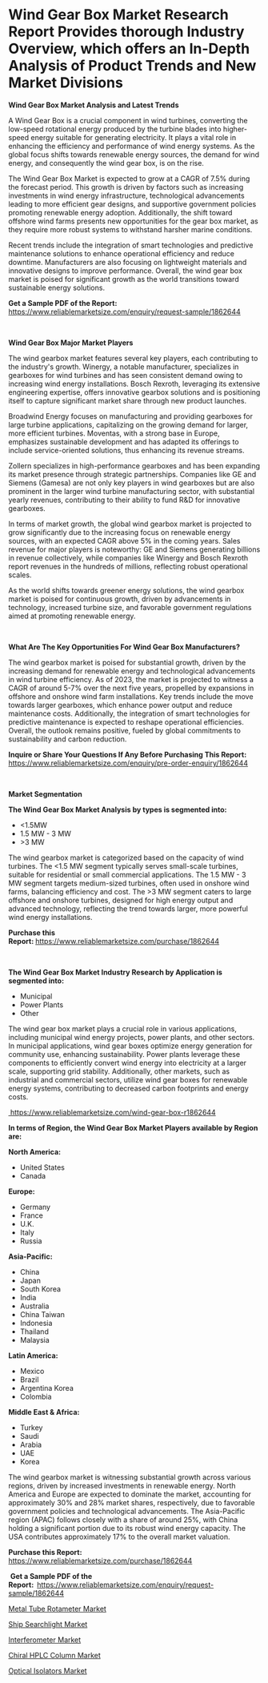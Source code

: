 <p><h1>Wind Gear Box Market Research Report Provides thorough Industry Overview, which offers an In-Depth Analysis of Product Trends and New Market Divisions</h1></p><p><strong>Wind Gear Box Market Analysis and Latest Trends</strong></p>
<p><p>A Wind Gear Box is a crucial component in wind turbines, converting the low-speed rotational energy produced by the turbine blades into higher-speed energy suitable for generating electricity. It plays a vital role in enhancing the efficiency and performance of wind energy systems. As the global focus shifts towards renewable energy sources, the demand for wind energy, and consequently the wind gear box, is on the rise.</p><p>The Wind Gear Box Market is expected to grow at a CAGR of 7.5% during the forecast period. This growth is driven by factors such as increasing investments in wind energy infrastructure, technological advancements leading to more efficient gear designs, and supportive government policies promoting renewable energy adoption. Additionally, the shift toward offshore wind farms presents new opportunities for the gear box market, as they require more robust systems to withstand harsher marine conditions.</p><p>Recent trends include the integration of smart technologies and predictive maintenance solutions to enhance operational efficiency and reduce downtime. Manufacturers are also focusing on lightweight materials and innovative designs to improve performance. Overall, the wind gear box market is poised for significant growth as the world transitions toward sustainable energy solutions.</p></p>
<p><strong>Get a Sample PDF of the Report:&nbsp;</strong> <a href="https://www.reliablemarketsize.com/enquiry/request-sample/1862644?utm_campaign=1999&utm_medium=2&utm_source=Github&utm_content=ia&utm_term=11042025&utm_id=wind-gear-box">https://www.reliablemarketsize.com/enquiry/request-sample/1862644</a></p>
<p>&nbsp;</p>
<p><strong>Wind Gear Box Major Market Players</strong></p>
<p><p>The wind gearbox market features several key players, each contributing to the industry's growth. Winergy, a notable manufacturer, specializes in gearboxes for wind turbines and has seen consistent demand owing to increasing wind energy installations. Bosch Rexroth, leveraging its extensive engineering expertise, offers innovative gearbox solutions and is positioning itself to capture significant market share through new product launches.</p><p>Broadwind Energy focuses on manufacturing and providing gearboxes for large turbine applications, capitalizing on the growing demand for larger, more efficient turbines. Moventas, with a strong base in Europe, emphasizes sustainable development and has adapted its offerings to include service-oriented solutions, thus enhancing its revenue streams.</p><p>Zollern specializes in high-performance gearboxes and has been expanding its market presence through strategic partnerships. Companies like GE and Siemens (Gamesa) are not only key players in wind gearboxes but are also prominent in the larger wind turbine manufacturing sector, with substantial yearly revenues, contributing to their ability to fund R&D for innovative gearboxes.</p><p>In terms of market growth, the global wind gearbox market is projected to grow significantly due to the increasing focus on renewable energy sources, with an expected CAGR above 5% in the coming years. Sales revenue for major players is noteworthy: GE and Siemens generating billions in revenue collectively, while companies like Winergy and Bosch Rexroth report revenues in the hundreds of millions, reflecting robust operational scales.</p><p>As the world shifts towards greener energy solutions, the wind gearbox market is poised for continuous growth, driven by advancements in technology, increased turbine size, and favorable government regulations aimed at promoting renewable energy.</p></p>
<p>&nbsp;</p>
<p><strong>What Are The Key Opportunities For Wind Gear Box Manufacturers?</strong></p>
<p><p>The wind gearbox market is poised for substantial growth, driven by the increasing demand for renewable energy and technological advancements in wind turbine efficiency. As of 2023, the market is projected to witness a CAGR of around 5-7% over the next five years, propelled by expansions in offshore and onshore wind farm installations. Key trends include the move towards larger gearboxes, which enhance power output and reduce maintenance costs. Additionally, the integration of smart technologies for predictive maintenance is expected to reshape operational efficiencies. Overall, the outlook remains positive, fueled by global commitments to sustainability and carbon reduction.</p></p>
<p><strong>Inquire or Share Your Questions If Any Before Purchasing This Report:</strong> <a href="https://www.reliablemarketsize.com/enquiry/pre-order-enquiry/1862644?utm_campaign=1999&utm_medium=2&utm_source=Github&utm_content=ia&utm_term=11042025&utm_id=wind-gear-box">https://www.reliablemarketsize.com/enquiry/pre-order-enquiry/1862644</a></p>
<p>&nbsp;</p>
<p><strong>Market Segmentation</strong></p>
<p><strong>The Wind Gear Box Market Analysis by types is segmented into:</strong></p>
<p><ul><li><1.5MW</li><li>1.5 MW - 3 MW</li><li>>3 MW</li></ul></p>
<p><p>The wind gearbox market is categorized based on the capacity of wind turbines. The <1.5 MW segment typically serves small-scale turbines, suitable for residential or small commercial applications. The 1.5 MW - 3 MW segment targets medium-sized turbines, often used in onshore wind farms, balancing efficiency and cost. The >3 MW segment caters to large offshore and onshore turbines, designed for high energy output and advanced technology, reflecting the trend towards larger, more powerful wind energy installations.</p></p>
<p><strong>Purchase this Report:&nbsp;</strong><a href="https://www.reliablemarketsize.com/purchase/1862644?utm_campaign=1999&utm_medium=2&utm_source=Github&utm_content=ia&utm_term=11042025&utm_id=wind-gear-box">https://www.reliablemarketsize.com/purchase/1862644</a></p>
<p>&nbsp;</p>
<p><strong>The Wind Gear Box Market Industry Research by Application is segmented into:</strong></p>
<p><ul><li>Municipal</li><li>Power Plants</li><li>Other</li></ul></p>
<p><p>The wind gear box market plays a crucial role in various applications, including municipal wind energy projects, power plants, and other sectors. In municipal applications, wind gear boxes optimize energy generation for community use, enhancing sustainability. Power plants leverage these components to efficiently convert wind energy into electricity at a larger scale, supporting grid stability. Additionally, other markets, such as industrial and commercial sectors, utilize wind gear boxes for renewable energy systems, contributing to decreased carbon footprints and energy costs.</p></p>
<p><a href="https://www.reliablemarketsize.com/wind-gear-box-r1862644?utm_campaign=1999&utm_medium=2&utm_source=Github&utm_content=ia&utm_term=11042025&utm_id=wind-gear-box">&nbsp;https://www.reliablemarketsize.com/wind-gear-box-r1862644</a></p>
<p><strong>In terms of Region, the Wind Gear Box Market Players available by Region are:</strong></p>
<p>
    <p> <strong> North America: </strong>
        <ul>
            <li>United States</li>
            <li>Canada</li>
        </ul>
        </p> 
    <p> <strong> Europe: </strong>
        <ul>
            <li>Germany</li>
            <li>France</li>
            <li>U.K.</li>
            <li>Italy</li>
            <li>Russia</li>
        </ul>
        </p> 
    <p> <strong> Asia-Pacific: </strong>
        <ul>
            <li>China</li>
            <li>Japan</li>
            <li>South Korea</li>
            <li>India</li>
            <li>Australia</li>
            <li>China Taiwan</li>
            <li>Indonesia</li>
            <li>Thailand</li>
            <li>Malaysia</li>
        </ul>
        </p> 
    <p> <strong> Latin America: </strong>
        <ul>
            <li>Mexico</li>
            <li>Brazil</li>
            <li>Argentina Korea</li>
            <li>Colombia</li>
        </ul>
        </p> 
    <p> <strong> Middle East & Africa: </strong>
        <ul>
            <li>Turkey</li>
            <li>Saudi</li>
            <li>Arabia</li>
            <li>UAE</li>
            <li>Korea</li>
        </ul>
    </p>
    </p>
<p><p>The wind gearbox market is witnessing substantial growth across various regions, driven by increased investments in renewable energy. North America and Europe are expected to dominate the market, accounting for approximately 30% and 28% market shares, respectively, due to favorable government policies and technological advancements. The Asia-Pacific region (APAC) follows closely with a share of around 25%, with China holding a significant portion due to its robust wind energy capacity. The USA contributes approximately 17% to the overall market valuation.</p></p>
<p><strong>Purchase this Report: </strong><a href="https://www.reliablemarketsize.com/purchase/1862644?utm_campaign=1999&utm_medium=2&utm_source=Github&utm_content=ia&utm_term=11042025&utm_id=wind-gear-box">https://www.reliablemarketsize.com/purchase/1862644</a></p>
<p>&nbsp;<strong>Get a Sample PDF of the Report:&nbsp;&nbsp;</strong><a href="https://www.reliablemarketsize.com/enquiry/request-sample/1862644?utm_campaign=1999&utm_medium=2&utm_source=Github&utm_content=ia&utm_term=11042025&utm_id=wind-gear-box">https://www.reliablemarketsize.com/enquiry/request-sample/1862644</a></p>
<p><strong></strong></p>
<p><p><a href="https://github.com/syskamazucqa/Market-Research-Report-List-1/blob/main/metal-tube-rotameter-market.md?utm_campaign=1999&utm_medium=2&utm_source=Github&utm_content=ia&utm_term=11042025&utm_id=wind-gear-box">Metal Tube Rotameter Market</a></p><p><a href="https://github.com/lelkohydesyj/Market-Research-Report-List-1/blob/main/ship-searchlight-market.md?utm_campaign=1999&utm_medium=2&utm_source=Github&utm_content=ia&utm_term=11042025&utm_id=wind-gear-box">Ship Searchlight Market</a></p><p><a href="https://github.com/cezilfinerv9/Market-Research-Report-List-1/blob/main/interferometer-market.md?utm_campaign=1999&utm_medium=2&utm_source=Github&utm_content=ia&utm_term=11042025&utm_id=wind-gear-box">Interferometer Market</a></p><p><a href="https://github.com/bhuraoutenc8/Market-Research-Report-List-1/blob/main/chiral-hplc-column-market.md?utm_campaign=1999&utm_medium=2&utm_source=Github&utm_content=ia&utm_term=11042025&utm_id=wind-gear-box">Chiral HPLC Column Market</a></p><p><a href="https://github.com/thanenegenqa/Market-Research-Report-List-1/blob/main/optical-isolators-market.md?utm_campaign=1999&utm_medium=2&utm_source=Github&utm_content=ia&utm_term=11042025&utm_id=wind-gear-box">Optical Isolators Market</a></p></p>
